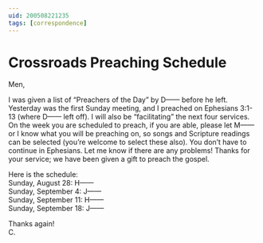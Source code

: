 ```yaml
---
uid: 200508221235
tags: [correspondence]
---
```

  
# Crossroads Preaching Schedule

Men,

I was given a list of “Preachers of the Day” by D—— before he left. Yesterday was the first Sunday meeting, and I preached on Ephesians 3:1-13 (where D—— left off). I will also be “facilitating” the next four services. On the week you are scheduled to preach, if you are able, please let M—— or I know what you will be preaching on, so songs and Scripture readings can be selected (you’re welcome to select these also). You don’t have to continue in Ephesians. Let me know if there are any problems! Thanks for your service; we have been given a gift to preach the gospel.

Here is the schedule:  
Sunday, August 28: H——  
Sunday, September 4: J——  
Sunday, September 11: H——  
Sunday, September 18: J——

Thanks again!  
C.
